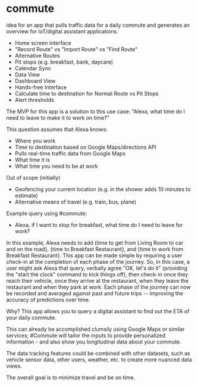 # commute
idea for an app that pulls traffic data for a daily commute and generates an overview for IoT/digital assistant applications.


* Home screen interface
* "Record Route" vs "Import Route" vs "Find Route"
* Alternative Routes
* Pit stops (e.g. breakfast, bank, daycare)
* Calendar Sync
* Data View
* Dashboard View
* Hands-free Interface
* Calculate time to destination for Normal Route vs Pit Stops
* Alert thresholds


The MVP for this app is a solution to this use case:
"Alexa, what time do I need to leave to make it to work on time?"

This question assumes that Alexa knows:
* Where you work
* Time to destination based on Google Maps/directions API
* Pulls real-time traffic data from Google Maps
* What time it is
* What time you need to be at work


Out of scope (initially)
* Geofencing your current location (e.g. in the shower adds 10 minutes to estimate)
* Alternative means of travel (e.g. train, bus, plane)



Example query using #commute:

* Alexa, if I want to stop for breakfast, what time do I need to leave for work?

In this example, Alexa needs to add {time to get from Living Room to car and on the road}, {time to Breakfast Restaurant}, and {time to work from Breakfast Restaurant}.  This app can be made simple by requiring a user check-in at the completion of each phase of the journey.  So, in this case, a user might ask Alexa that query, verbally agree "OK, let's do it" (providing the "start the clock" command to kick things off), then check-in once they reach their vehicle, once they arrive at the restaurant, when they leave the restaurant and when they park at work.  Each phase of the journey can now be recorded and averaged against past and future trips -- improving the accuracy of predictions over time.


Why?
This app allows you to query a digital assistant to find out the ETA of your daily commute.

This can already be accomplished clumsily using Google Maps or similar services; #Commute will tailor the inputs to provide personalized information - and also show you longitudinal data about your commute.

The data tracking features could be combined with other datasets, such as vehicle sensor data, other users, weather, etc. to create more nuanced data views.

The overall goal is to minimize travel and be on time.
